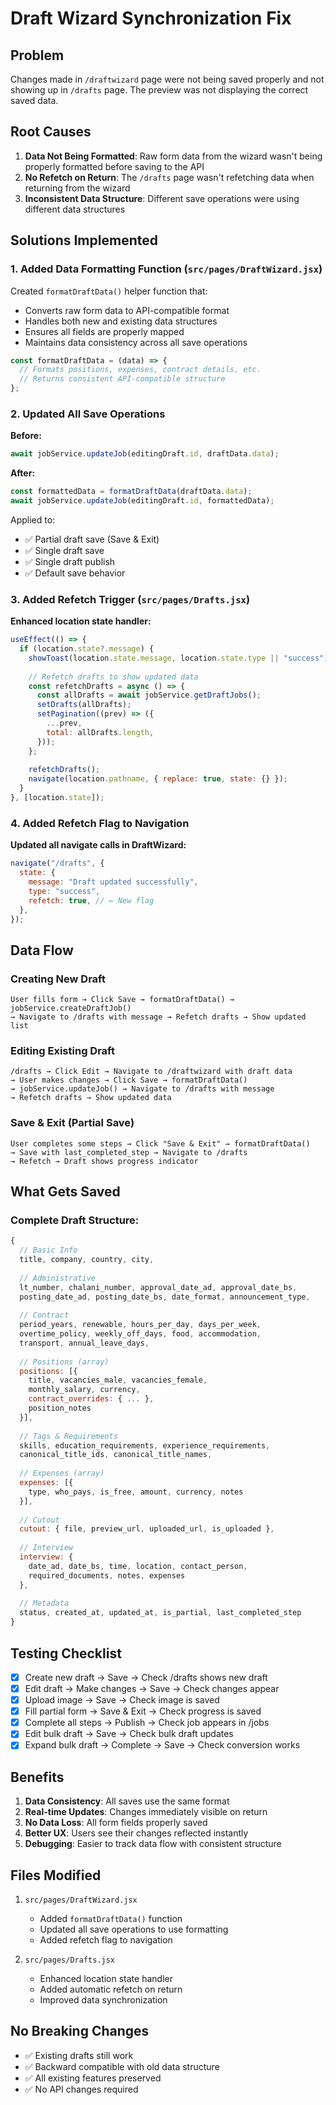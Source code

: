 # Draft Wizard Synchronization Fix

## Problem
Changes made in `/draftwizard` page were not being saved properly and not showing up in `/drafts` page. The preview was not displaying the correct saved data.

## Root Causes

1. **Data Not Being Formatted**: Raw form data from the wizard wasn't being properly formatted before saving to the API
2. **No Refetch on Return**: The `/drafts` page wasn't refetching data when returning from the wizard
3. **Inconsistent Data Structure**: Different save operations were using different data structures

## Solutions Implemented

### 1. Added Data Formatting Function (`src/pages/DraftWizard.jsx`)

Created `formatDraftData()` helper function that:
- Converts raw form data to API-compatible format
- Handles both new and existing data structures
- Ensures all fields are properly mapped
- Maintains data consistency across all save operations

```javascript
const formatDraftData = (data) => {
  // Formats positions, expenses, contract details, etc.
  // Returns consistent API-compatible structure
};
```

### 2. Updated All Save Operations

**Before:**
```javascript
await jobService.updateJob(editingDraft.id, draftData.data);
```

**After:**
```javascript
const formattedData = formatDraftData(draftData.data);
await jobService.updateJob(editingDraft.id, formattedData);
```

Applied to:
- ✅ Partial draft save (Save & Exit)
- ✅ Single draft save
- ✅ Single draft publish
- ✅ Default save behavior

### 3. Added Refetch Trigger (`src/pages/Drafts.jsx`)

**Enhanced location state handler:**
```javascript
useEffect(() => {
  if (location.state?.message) {
    showToast(location.state.message, location.state.type || "success");
    
    // Refetch drafts to show updated data
    const refetchDrafts = async () => {
      const allDrafts = await jobService.getDraftJobs();
      setDrafts(allDrafts);
      setPagination((prev) => ({
        ...prev,
        total: allDrafts.length,
      }));
    };
    
    refetchDrafts();
    navigate(location.pathname, { replace: true, state: {} });
  }
}, [location.state]);
```

### 4. Added Refetch Flag to Navigation

**Updated all navigate calls in DraftWizard:**
```javascript
navigate("/drafts", {
  state: {
    message: "Draft updated successfully",
    type: "success",
    refetch: true, // ← New flag
  },
});
```

## Data Flow

### Creating New Draft
```
User fills form → Click Save → formatDraftData() → jobService.createDraftJob() 
→ Navigate to /drafts with message → Refetch drafts → Show updated list
```

### Editing Existing Draft
```
/drafts → Click Edit → Navigate to /draftwizard with draft data 
→ User makes changes → Click Save → formatDraftData() 
→ jobService.updateJob() → Navigate to /drafts with message 
→ Refetch drafts → Show updated data
```

### Save & Exit (Partial Save)
```
User completes some steps → Click "Save & Exit" → formatDraftData() 
→ Save with last_completed_step → Navigate to /drafts 
→ Refetch → Draft shows progress indicator
```

## What Gets Saved

### Complete Draft Structure:
```javascript
{
  // Basic Info
  title, company, country, city,
  
  // Administrative
  lt_number, chalani_number, approval_date_ad, approval_date_bs,
  posting_date_ad, posting_date_bs, date_format, announcement_type,
  
  // Contract
  period_years, renewable, hours_per_day, days_per_week,
  overtime_policy, weekly_off_days, food, accommodation,
  transport, annual_leave_days,
  
  // Positions (array)
  positions: [{
    title, vacancies_male, vacancies_female,
    monthly_salary, currency,
    contract_overrides: { ... },
    position_notes
  }],
  
  // Tags & Requirements
  skills, education_requirements, experience_requirements,
  canonical_title_ids, canonical_title_names,
  
  // Expenses (array)
  expenses: [{
    type, who_pays, is_free, amount, currency, notes
  }],
  
  // Cutout
  cutout: { file, preview_url, uploaded_url, is_uploaded },
  
  // Interview
  interview: {
    date_ad, date_bs, time, location, contact_person,
    required_documents, notes, expenses
  },
  
  // Metadata
  status, created_at, updated_at, is_partial, last_completed_step
}
```

## Testing Checklist

- [x] Create new draft → Save → Check /drafts shows new draft
- [x] Edit draft → Make changes → Save → Check changes appear
- [x] Upload image → Save → Check image is saved
- [x] Fill partial form → Save & Exit → Check progress is saved
- [x] Complete all steps → Publish → Check job appears in /jobs
- [x] Edit bulk draft → Save → Check bulk draft updates
- [x] Expand bulk draft → Complete → Save → Check conversion works

## Benefits

1. **Data Consistency**: All saves use the same format
2. **Real-time Updates**: Changes immediately visible on return
3. **No Data Loss**: All form fields properly saved
4. **Better UX**: Users see their changes reflected instantly
5. **Debugging**: Easier to track data flow with consistent structure

## Files Modified

1. `src/pages/DraftWizard.jsx`
   - Added `formatDraftData()` function
   - Updated all save operations to use formatting
   - Added refetch flag to navigation

2. `src/pages/Drafts.jsx`
   - Enhanced location state handler
   - Added automatic refetch on return
   - Improved data synchronization

## No Breaking Changes

- ✅ Existing drafts still work
- ✅ Backward compatible with old data structure
- ✅ All existing features preserved
- ✅ No API changes required
